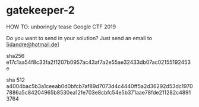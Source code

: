 # gatekeeper-2
HOW TO: unboringly tease Google CTF 2019

Do you want to send in your solution? Just send an email to [idandre@hotmail.de]

sha256
e17c1aa54f8c33fa2f1207b0957ac43af7a2e55ae32433db07ac02155192453e

sha 512
a4004bac5b3a1ceeab0d0bfcb7af89d7073d4c4440ff5a2d36292d53dc19707886a5c84204965b8530ea12fe703e8cbfc54e5b371aae78fde211282c48913764
